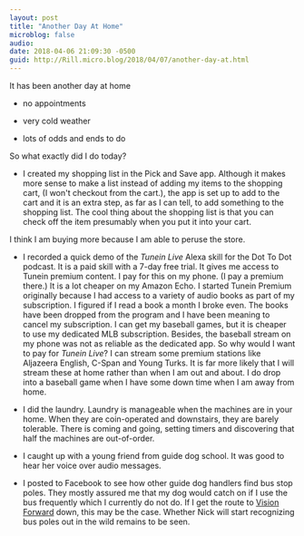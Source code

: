 ```yaml
---
layout: post
title: "Another Day At Home"
microblog: false
audio: 
date: 2018-04-06 21:09:30 -0500
guid: http://Rill.micro.blog/2018/04/07/another-day-at.html
---
```

It has been another day at home

* no appointments

* very cold weather

* lots of odds and ends to do

So what exactly did I do today?

* I created my shopping list in the Pick and Save app. Although it makes more sense to make a list instead of adding my items to the shopping cart, (I won't checkout from the cart.), the app is set up to add to the cart and it is an extra step, as far as I can tell, to add something to the shopping list. The cool thing about the shopping list is that you can check off the item presumably when you put it into your cart.

I think I am buying more because I am able to peruse the store.

* I recorded a quick demo of the *Tunein Live* Alexa skill for the Dot To Dot podcast. It is a paid skill with a 7-day free trial. It gives me access to Tunein premium content. I pay for this on my phone. (I pay a premium there.) It is a lot cheaper on my Amazon Echo. I started Tunein Premium originally because I had access to a variety of audio books as part of my subscription. I figured if I read a book a month I broke even. The books have been dropped from the program and I have been meaning to cancel my subscription. I can get my baseball games, but it is cheaper to use my dedicated MLB subscription. Besides, the baseball stream on my phone was not as reliable as the dedicated app. So why would I want to pay for *Tunein Live*? I can stream some premium stations like Aljazeera English, C-Span and Young Turks.  It is far more likely that I will stream these at home rather than when I am out and about. I do drop into a baseball game when I have some down time when I am away from home.

* I did the laundry. Laundry is manageable when the machines are in your home. When they are coin-operated and downstairs, they are barely tolerable. There is coming and going, setting timers and discovering that half the machines are out-of-order.

* I caught up with a young friend from guide dog school. It was good to hear her voice over audio messages.

* I posted to Facebook to see how other guide dog handlers find bus stop poles. They mostly assured me that my dog would catch on if I use the bus frequently which I currently do not do. If I get the route to [Vision Forward](https://vision-forward.ord) down, this may be the case. Whether Nick will start recognizing bus poles out in the wild remains to be seen.  
